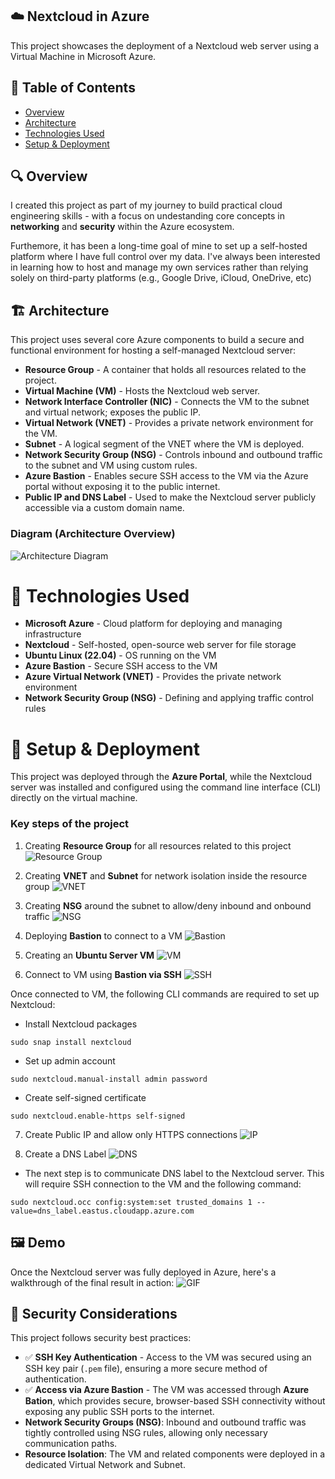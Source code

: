 ## ☁️ Nextcloud in Azure

This project showcases the deployment of a Nextcloud web server using a Virtual Machine in Microsoft Azure. 

## 📖 Table of Contents
- [Overview](#-overview)
- [Architecture](#️-architecture)
- [Technologies Used](#-technologies-used)
- [Setup & Deployment](#-setup--deployment)


## 🔍 Overview

I created this project as part of my journey to build practical cloud engineering skills - with a focus on undestanding core concepts in **networking** and **security** within the Azure ecosystem. 

Furthemore, it has been a long-time goal of mine to set up a self-hosted platform where I have full control over my data. I've always been interested in learning how to host and manage my own services rather than relying solely on third-party platforms (e.g., Google Drive, iCloud, OneDrive, etc)

## 🏗️ Architecture

This project uses several core Azure components to build a secure and functional environment for hosting a self-managed Nextcloud server:

* **Resource Group** - A container that holds all resources related to the project.
* **Virtual Machine (VM)** - Hosts the Nextcloud web server.
* **Network Interface Controller (NIC)** - Connects the VM to the subnet and virtual network; exposes the public IP.
* **Virtual Network (VNET)** - Provides a private network environment for the VM.
* **Subnet** - A logical segment of the VNET where the VM is deployed.
* **Network Security Group (NSG)** - Controls inbound and outbound traffic to the subnet and VM using custom rules.
* **Azure Bastion** - Enables secure SSH access to the VM via the Azure portal without exposing it to the public internet.
* **Public IP and DNS Label** - Used to make the Nextcloud server publicly accessible via a custom domain name.

###  **Diagram (Architecture Overview)**
![Architecture Diagram](Azure_NextCloud_Diagram1.png)

# 🧰 Technologies Used
* **Microsoft Azure** - Cloud platform for deploying and managing infrastructure
* **Nextcloud** - Self-hosted, open-source web server for file storage
* **Ubuntu Linux (22.04)** - OS running on the VM
* **Azure Bastion** - Secure SSH access to the VM
* **Azure Virtual Network (VNET)** - Provides the private network environment
* **Network Security Group (NSG)** - Defining and applying traffic control rules


# 🚀 Setup & Deployment
This project was deployed through the **Azure Portal**, while the Nextcloud server was installed and configured using the command line interface (CLI) directly on the virtual machine.

### Key steps of the project

1. Creating **Resource Group** for all resources related to this project
![Resource Group](Azure_NextCloud_ResourceGroup.png)

2. Creating **VNET** and **Subnet** for network isolation inside the resource group
![VNET](Azure_NextCloud_VNET.png)

3. Creating **NSG** around the subnet to allow/deny inbound and onbound traffic
![NSG](Azure_Nextcloud_NSG.png)

4. Deploying **Bastion** to connect to a VM
![Bastion](Azure_Nextcloud_Bastion.png)

5. Creating an **Ubuntu Server VM**
![VM](Azure_Nextcloud_VM.png)

6. Connect to VM using **Bastion via SSH**
![SSH](Azure_Nextcloud_SSH.png)

Once connected to VM, the following CLI commands are required to set up Nextcloud:

* Install Nextcloud packages

``
sudo snap install nextcloud
``

* Set up admin account

``
sudo nextcloud.manual-install admin password
``

* Create self-signed certificate

``
sudo nextcloud.enable-https self-signed
``

7. Create Public IP and allow only HTTPS connections 
![IP](Azure_Nextcloud_PublishIP.png)

8. Create a DNS Label
![DNS](Azure_Nextcloud_DNS.png)

* The next step is to communicate DNS label to the Nextcloud server. This will require SSH connection to the VM and the following command:

``
sudo nextcloud.occ config:system:set trusted_domains 1 --value=dns_label.eastus.cloudapp.azure.com
``

## 🖼️ Demo
Once the Nextcloud server was fully deployed in Azure, here's a walkthrough of the final result in action:
![GIF](Nextcloud_Azure_GIF.gif)

## 🔐 Security Considerations
This project follows security best practices:
* ✅ **SSH Key Authentication** - Access to the VM was secured using an SSH key pair (``.pem`` file), ensuring a more secure method of authentication.
* ✅ **Access via Azure Bastion** - The VM was accessed through **Azure Bation**, which provides secure, browser-based SSH connectivity without exposing any public SSH ports to the internet.
* **Network Security Groups (NSG)**: Inbound and outbound traffic was tightly controlled using NSG rules, allowing only necessary communication paths.
* **Resource Isolation**: The VM and related components were deployed in a dedicated Virtual Network and Subnet.